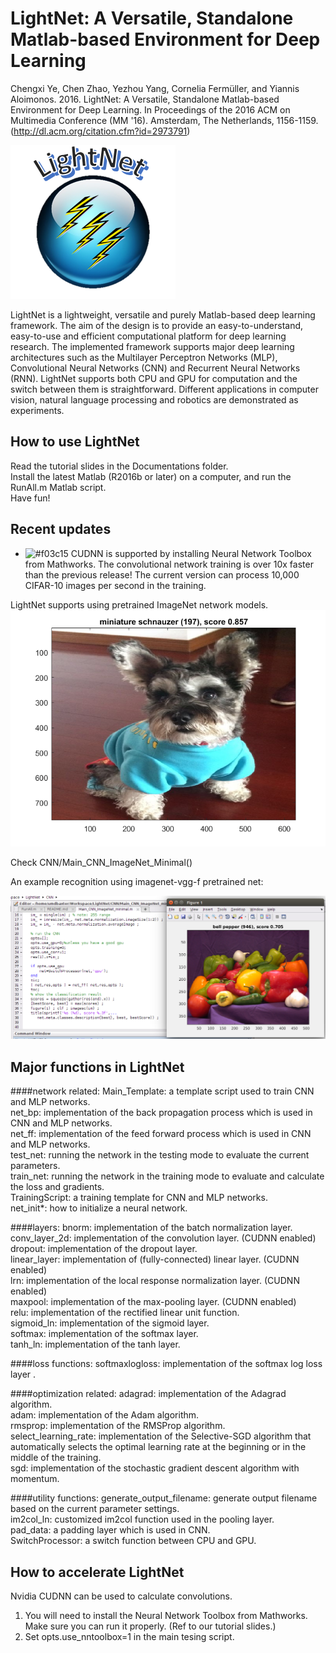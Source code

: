 ﻿# LightNet: A Versatile, Standalone Matlab-based Environment for Deep Learning

Chengxi Ye, Chen Zhao, Yezhou Yang, Cornelia Fermüller, and Yiannis Aloimonos. 2016. LightNet: A Versatile, Standalone Matlab-based Environment for Deep Learning. In Proceedings of the 2016 ACM on Multimedia Conference (MM '16). Amsterdam, The Netherlands, 1156-1159. (http://dl.acm.org/citation.cfm?id=2973791)

![LightNet Icon](LightNet.png)

LightNet is a lightweight, versatile and purely Matlab-based deep learning framework. The aim of the design is to provide an easy-to-understand, easy-to-use and efficient computational platform for deep learning research. The implemented framework supports major deep learning architectures such as the Multilayer Perceptron Networks (MLP), Convolutional Neural Networks (CNN) and Recurrent Neural Networks (RNN). LightNet supports both CPU and GPU for computation and the switch between them is straightforward. Different applications in computer vision, natural language processing and robotics are demonstrated as experiments.

## How to use LightNet

Read the tutorial slides in the Documentations folder.  
Install the latest Matlab (R2016b or later) on a computer, and run the RunAll.m Matlab script.  
Have fun!  

## Recent updates

- ![#f03c15](https://placehold.it/15/f03c15/000000?text=+) CUDNN is supported by installing Neural Network Toolbox from Mathworks. The convolutional network training is over 10x faster than the previous release! The current version can process 10,000 CIFAR-10 images per second in the training.

LightNet supports using pretrained ImageNet network models. 
![coco](coco.png)

Check CNN/Main_CNN_ImageNet_Minimal()

An example recognition using imagenet-vgg-f pretrained net:

![ImageNet Icon](ImageNetPreTrain.png)


## Major functions in LightNet
  
####network related:
Main_Template: a template script used to train CNN and MLP networks.  
net_bp: implementation of the back propagation process which is used in CNN and MLP networks.  
net_ff: implementation of the feed forward process which is used in CNN and MLP networks.  
test_net: running the network in the testing mode to evaluate the current parameters.  
train_net: running the network in the training mode to evaluate and calculate the loss and gradients.  
TrainingScript: a training template for CNN and MLP networks.  
net_init*: how to initialize a neural network.  
  
####layers:
bnorm: implementation of the batch normalization layer.  
conv_layer_2d: implementation of the convolution layer. (CUDNN enabled)  
dropout: implementation of the dropout layer.  
linear_layer: implementation of (fully-connected) linear layer. (CUDNN enabled)   
lrn: implementation of the local response normalization layer. (CUDNN enabled)  
maxpool: implementation of the max-pooling layer. (CUDNN enabled)  
relu: implementation of the rectified linear unit function.  
sigmoid_ln: implementation of the sigmoid layer.  
softmax: implementation of the softmax layer.  
tanh_ln: implementation of the tanh layer.  
  
####loss functions:
softmaxlogloss: implementation of the softmax log loss layer .  
  
####optimization related:
adagrad: implementation of the Adagrad algorithm.  
adam: implementation of the Adam algorithm.  
rmsprop: implementation of the RMSProp algorithm.  
select_learning_rate: implementation of the Selective-SGD algorithm that automatically selects the optimal learning rate at the beginning or in the middle of the training.  
sgd: implementation of the stochastic gradient descent algorithm with momentum.  
  
####utility functions:
generate_output_filename: generate output filename based on the current parameter settings.  
im2col_ln: customized im2col function used in the pooling layer.  
pad_data: a padding layer which is used in CNN.  
SwitchProcessor: a switch function between CPU and GPU.  


## How to accelerate LightNet

Nvidia CUDNN can be used to calculate convolutions. 

1. You will need to install the Neural Network Toolbox from Mathworks. Make sure you can run it properly. (Ref to our tutorial slides.)  
2. Set opts.use_nntoolbox=1 in the main tesing script.  
